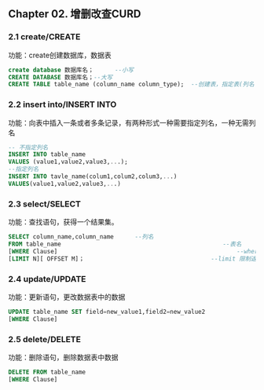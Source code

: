 ## Chapter 02. 增删改查CURD

### 2.1 create/CREATE

功能：create创建数据库，数据表

```sql
create database 数据库名；      --小写
CREATE DATABASE 数据库名；--大写
CREATE TABLE table_name (column_name column_type);  --创建表，指定表(列名 列类型)；
```



### 2.2 insert into/INSERT INTO

功能：向表中插入一条或者多条记录，有两种形式一种需要指定列名，一种无需列名

```sql
-- 不指定列名
INSERT INTO table_name
VALUES (value1,value2,value3,...);
--指定列名
INSERT INTO tavle_name(colum1,colum2,colum3,...)
VALUES(value1,value2,value3,...)

```

### 2.3 select/SELECT

功能：查找语句，获得一个结果集。

```sql
SELECT column_name,column_name      --列名
FROM table_name                                              --表名
[WHERE Clause]                                                   --where条件语句 
[LIMIT N][ OFFSET M]；                                    --limit 限制返回数据量，offset查找偏移量
```

### 2.4 update/UPDATE

功能：更新语句，更改数据表中的数据

```sql
UPDATE table_name SET field=new_value1,field2=new_value2
[WHERE Clause]
```

### 2.5 delete/DELETE

功能：删除语句，删除数据表中数据

```sql
DELETE FROM table_name
[WHERE Clause]
```

## 